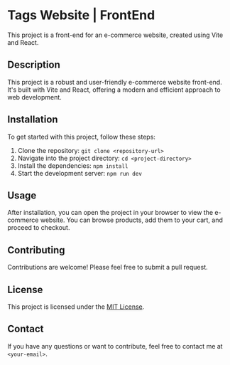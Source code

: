 # Tags Website | FrontEnd

<!-- repo is private -->

This project is a front-end for an e-commerce website, created using Vite and React.

## Description

This project is a robust and user-friendly e-commerce website front-end. It's built with Vite and React, offering a modern and efficient approach to web development.

## Installation

To get started with this project, follow these steps:

1. Clone the repository: `git clone <repository-url>`
2. Navigate into the project directory: `cd <project-directory>`
3. Install the dependencies: `npm install`
4. Start the development server: `npm run dev`

## Usage

After installation, you can open the project in your browser to view the e-commerce website. You can browse products, add them to your cart, and proceed to checkout.

## Contributing

Contributions are welcome! Please feel free to submit a pull request.

## License

This project is licensed under the [MIT License](LICENSE).

## Contact

If you have any questions or want to contribute, feel free to contact me at `<your-email>`.